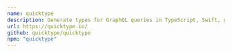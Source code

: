 ```yaml
---
name: quicktype
description: Generate types for GraphQL queries in TypeScript, Swift, golang, C#, C++, and more.
url: https://quicktype.io/
github: quicktype/quicktype
npm: "quicktype"
---
```



